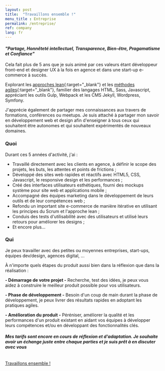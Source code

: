 ```yaml
---
layout: post
title:  "Travaillons ensemble !"
menu_title : Entreprise
permalink: /entreprise/
ref: company
lang: fr
---
```



#### _"Partage, Honnêteté intellectuel, Transparence, Bien-être, Pragamatisme et Confiance"_

Cela fait plus de 5 ans que je suis animé par ces valeurs étant développeur front-end et designer UX à la fois en agence et dans une start-up e-commerce à succès.

Explorant les [approches lean](https://fr.wikipedia.org/wiki/Lean){:target="_blank"} et les [méthodes agiles](https://fr.wikipedia.org/wiki/M%C3%A9thode_agile){:target="_blank"}, familier des langages HTML, Sass, Javascript, appréciant les outils Gulp, Webpack et les CMS Jekyll, Wordpress, Symfony.

J'apprécie également de partager mes connaissances aux travers de formations, conférences ou meetups.
Je suis attaché à partager mon savoir en développement web et design afin d'enseigner à tous ceux qui souhaitent être autonomes et qui souhaitent expérimentés de nouveaux domaines.

### Quoi

Durant ces 5 années d'activité, j'ai :

* Travaillé directement avec les clients en agence, à définir le scope des projets, les buts, les attentes et points de frictions ;
* Développé des sites web rapides et réactifs avec HTML5, CSS, Javascript, le responsive design et les performances ;
* Créé des interfaces utilisateurs esthétiques, fourni des mockups système pour site web et applications mobile ;
* Accompagné des équipes marketing dans le développement de leurs outils et de leur compétences web ;
* Refondu un important site e-commerce de manière itérative en utilisant les principes du Scrum et l'approche lean ;
* Conduis des tests d'utilisabilité avec des utilisateurs et utilisé leurs retours pour améliorer les designs ;
* Et encore plus...

### Qui

Je peux travailler avec des petites ou moyennes entreprises, start-ups, équipes dev/design, agences digital, ...

À n'importe quels étapes du produit aussi bien dans la réflexion que dans la réalisation :


__- Démarrage de votre projet -__ Recherche, test des idées, je peux vous aidez à construire le meilleur produit possible pour vos utilisateurs.

__- Phase de développement -__ Besoin d'un coup de main durant la phase de développement, je peux livrer des résultats rapides en adoptant les pratiques agiles.

__- Amélioration du produit -__ Péréniser, améliorer la qualité et les performances d'un produit existant en aidant vos équipes à développer leurs compétences et/ou en développant des fonctionnalités clés.


#### _Mes tarifs sont encore en cours de réflexion et d'adaptation. Je souhaite avoir un échange juste entre chaque parties et je suis prêt à en discuter avec vous_

<br/>

<div class="text-center">
<a href="mailto:pro.mathieu.fortune@gmail.com?subject=Hey, travaillons ensemble !&amp;body=Bonjour Mathieu, je suis à la recherche de quelqu'un comme vous pour ..." title="" class="btn--default">Travaillons ensemble !</a>
</div>